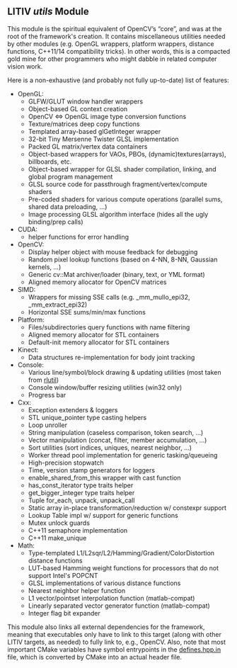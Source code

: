 LITIV *utils* Module
--------------------
This module is the spiritual equivalent of OpenCV’s “core”, and was at the root of the framework's creation. It contains miscellaneous utilities needed by other modules (e.g. OpenGL wrappers, platform wrappers, distance functions, C++11/14 compatibility tricks). In other words, this is a compacted gold mine for other programmers who might dabble in related computer vision work.

Here is a non-exhaustive (and probably not fully up-to-date) list of features:
  - OpenGL:
    - GLFW/GLUT window handler wrappers
    - Object-based GL context creation
    - OpenCV <=> OpenGL image type conversion functions
    - Texture/matrices deep copy functions
    - Templated array-based glGetInteger wrapper
    - 32-bit Tiny Mersenne Twister GLSL implementation
    - Packed GL matrix/vertex data containers
    - Object-based wrappers for VAOs, PBOs, (dynamic)textures(arrays), billboards, etc.
    - Object-based wrapper for GLSL shader compilation, linking, and global program management
    - GLSL source code for passthrough fragment/vertex/compute shaders
    - Pre-coded shaders for various compute operations (parallel sums, shared data preloading, ...)
    - Image processing GLSL algorithm interface (hides all the ugly binding/prep calls)
  - CUDA:
    - helper functions for error handling
  - OpenCV:
    - Display helper object with mouse feedback for debugging
    - Random pixel lookup functions (based on 4-NN, 8-NN, Gaussian kernels, ...)
    - Generic cv::Mat archiver/loader (binary, text, or YML format)
    - Aligned memory allocator for OpenCV matrices
  - SIMD:
    - Wrappers for missing SSE calls (e.g. _mm_mullo_epi32, _mm_extract_epi32)
    - Horizontal SSE sums/min/max functions
  - Platform:
    - Files/subdirectories query functions with name filtering
    - Aligned memory allocator for STL containers
    - Default-init memory allocator for STL containers
  - Kinect:
    - Data structures re-implementation for body joint tracking
  - Console:
    - Various line/symbol/block drawing & updating utilities (most taken from [rlutil](https://github.com/tapio/rlutil))
    - Console window/buffer resizing utilities (win32 only)
    - Progress bar
  - Cxx:
    - Exception extenders & loggers
    - STL unique_pointer type casting helpers
    - Loop unroller
    - String manipulation (caseless comparison, token search, ...)
    - Vector manipulation (concat, filter, member accumulation, ...)
    - Sort utilities (sort indices, uniques, nearest neighbor, ...)
    - Worker thread pool implementation for generic tasking/queueing
    - High-precision stopwatch
    - Time, version stamp generators for loggers
    - enable_shared_from_this wrapper with cast function
    - has_const_iterator type traits helper
    - get_bigger_integer type traits helper
    - Tuple for_each, unpack, unpack_call
    - Static array in-place transformation/reduction w/ constexpr support
    - Lookup Table impl w/ support for generic functions
    - Mutex unlock guards
    - C++11 semaphore implementation
    - C++11 make_unique
  - Math:
    - Type-templated L1/L2sqr/L2/Hamming/Gradient/ColorDistortion distance functions
    - LUT-based Hamming weight functions for processors that do not support Intel's POPCNT
    - GLSL implementations of various distance functions
    - Nearest neighbor helper function
    - L1 vector/pointset interpolation function (matlab-compat)
    - Linearly separated vector generator function (matlab-compat)
    - Integer flag bit expander


This module also links all external dependencies for the framework, meaning that executables only have to link to this target (along with other LITIV targets, as needed) to fully link to, e.g., OpenCV. Also, note that most important CMake variables have symbol entrypoints in the [defines.hpp.in](./include/litiv/utils/defines.hpp.in) file, which is converted by CMake into an actual header file.
